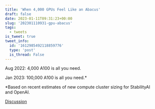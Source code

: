 ```yaml
---
title: 'When 4,000 GPUs Feel Like an Abacus'
draft: false
date: 2023-01-11T09:31:23+00:00
slug: '202301110931-gpu-abacus'
tags:
  - tweets
is_tweet: true
tweet_info:
  id: '1612985492118859776'
  type: 'post'
  is_thread: False
---
```




Aug 2022:
4,000 A100 is all you need.

Jan 2023:
100,000 A100 is all you need.*

*Based on recent estimates of new compute cluster sizing for StabilityAI and OpenAI.

[Discussion](https://x.com/sytelus/status/1612985492118859776)
